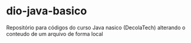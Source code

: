 # dio-java-basico
Repositório para códigos do curso Java nasico (DecolaTech)
alterando o conteudo de um arquivo de forma local
